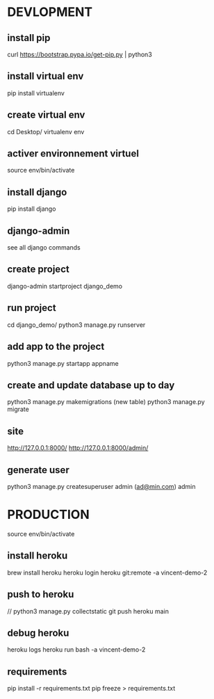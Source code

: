# DEVLOPMENT

## install pip

curl https://bootstrap.pypa.io/get-pip.py | python3

## install virtual env

pip install virtualenv

## create virtual env

cd Desktop/
virtualenv env

## activer environnement virtuel

source env/bin/activate

## install django

pip install django

## django-admin

see all django commands

## create project

django-admin startproject django_demo

## run project

cd django_demo/
python3 manage.py runserver

## add app to the project

python3 manage.py startapp appname

## create and update database up to day

python3 manage.py makemigrations (new table)
python3 manage.py migrate

## site

http://127.0.0.1:8000/
http://127.0.0.1:8000/admin/

## generate user

python3 manage.py createsuperuser
admin (ad@min.com)
admin

# PRODUCTION

source env/bin/activate

## install heroku

brew install heroku
heroku login
heroku git:remote -a vincent-demo-2 

## push to heroku

// python3 manage.py collectstatic
git push heroku main

## debug heroku

heroku logs
heroku run bash -a vincent-demo-2

## requirements

pip install -r requirements.txt
pip freeze > requirements.txt